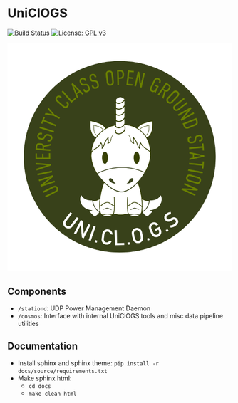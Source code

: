 # UniClOGS
[![Build Status](https://img.shields.io/endpoint.svg?url=https%3A%2F%2Factions-badge.atrox.dev%2Foresat%2Funiclogs-software%2Fbadge%3Fref%3Dcapstone-dev&style=flat)](https://actions-badge.atrox.dev/oresat/uniclogs-software/goto?ref=capstone-dev)
[![License: GPL v3](https://img.shields.io/badge/License-GPLv3-blue.svg)](https://www.gnu.org/licenses/gpl-3.0)

![alt text](https://github.com/oresat/uniclogs/raw/master/uniclogs.png "UniClOGS")

## Components
* `/stationd`: UDP Power Management Daemon
* `/cosmos`: Interface with internal UniClOGS tools and misc data pipeline utilities

## Documentation
- Install sphinx and sphinx theme: `pip install -r docs/source/requirements.txt`
- Make sphinx html:
    - `cd docs`
    - `make clean html`
